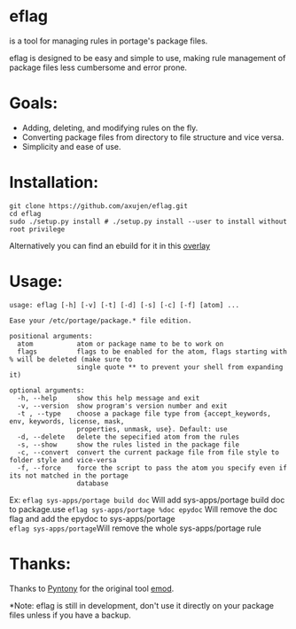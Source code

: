 eflag
=====
is a tool for managing rules in portage's package files.

eflag is designed to be easy and simple to use, making rule management of
package files less cumbersome and error prone.

Goals:
======
* Adding, deleting, and modifying rules on the fly.
* Converting package files from directory to file structure and vice versa.
* Simplicity and ease of use.

Installation:
=============
	git clone https://github.com/axujen/eflag.git
	cd eflag
	sudo ./setup.py install # ./setup.py install --user to install without root privilege

Alternatively you can find an ebuild for it in this [overlay](https://github.com/axujen/overlay/tree/master/app-portage/eflag)

Usage:
======
	usage: eflag [-h] [-v] [-t] [-d] [-s] [-c] [-f] [atom] ...
	
	Ease your /etc/portage/package.* file edition.
	
	positional arguments:
	  atom           atom or package name to be to work on
	  flags          flags to be enabled for the atom, flags starting with % will be deleted (make sure to
	                 single quote ** to prevent your shell from expanding it)
	
	optional arguments:
	  -h, --help     show this help message and exit
	  -v, --version  show program's version number and exit
	  -t , --type    choose a package file type from {accept_keywords, env, keywords, license, mask,
	                 properties, unmask, use}. Default: use
	  -d, --delete   delete the sepecified atom from the rules
	  -s, --show     show the rules listed in the package file
	  -c, --convert  convert the current package file from file style to folder style and vice-versa
	  -f, --force    force the script to pass the atom you specify even if its not matched in the portage
					 database
Ex:
`eflag sys-apps/portage build doc` Will add sys-apps/portage build doc to package.use
`eflag sys-apps/portage %doc epydoc` Will remove the doc flag and add the epydoc to sys-apps/portage	
`eflag sys-apps/portage`Will remove the whole sys-apps/portage rule

Thanks:
=======
Thanks to [Pyntony](http://github.com/Pyntony) for the original tool
[emod](http://github.com/Pyntony/emod).

*Note: eflag is still in development, don't use it directly on your package files
unless if you have a backup.
